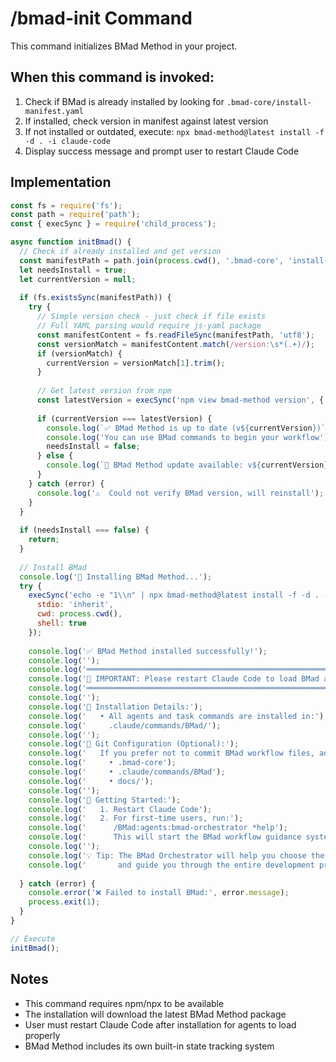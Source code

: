 # /bmad-init Command

This command initializes BMad Method in your project.

## When this command is invoked:

1. Check if BMad is already installed by looking for `.bmad-core/install-manifest.yaml`
2. If installed, check version in manifest against latest version
3. If not installed or outdated, execute: `npx bmad-method@latest install -f -d . -i claude-code`
4. Display success message and prompt user to restart Claude Code

## Implementation

```javascript
const fs = require('fs');
const path = require('path');
const { execSync } = require('child_process');

async function initBmad() {
  // Check if already installed and get version
  const manifestPath = path.join(process.cwd(), '.bmad-core', 'install-manifest.yaml');
  let needsInstall = true;
  let currentVersion = null;
  
  if (fs.existsSync(manifestPath)) {
    try {
      // Simple version check - just check if file exists
      // Full YAML parsing would require js-yaml package
      const manifestContent = fs.readFileSync(manifestPath, 'utf8');
      const versionMatch = manifestContent.match(/version:\s*(.+)/);
      if (versionMatch) {
        currentVersion = versionMatch[1].trim();
      }
      
      // Get latest version from npm
      const latestVersion = execSync('npm view bmad-method version', { encoding: 'utf8' }).trim();
      
      if (currentVersion === latestVersion) {
        console.log(`✅ BMad Method is up to date (v${currentVersion})`);
        console.log('You can use BMad commands to begin your workflow');
        needsInstall = false;
      } else {
        console.log(`🔄 BMad Method update available: v${currentVersion} → v${latestVersion}`);
      }
    } catch (error) {
      console.log('⚠️  Could not verify BMad version, will reinstall');
    }
  }
  
  if (needsInstall === false) {
    return;
  }
  
  // Install BMad
  console.log('🚀 Installing BMad Method...');
  try {
    execSync('echo -e "1\\n" | npx bmad-method@latest install -f -d . -i claude-code', {
      stdio: 'inherit',
      cwd: process.cwd(),
      shell: true
    });
    
    console.log('✅ BMad Method installed successfully!');
    console.log('');
    console.log('═══════════════════════════════════════════════════════════════');
    console.log('📌 IMPORTANT: Please restart Claude Code to load BMad agents');
    console.log('═══════════════════════════════════════════════════════════════');
    console.log('');
    console.log('📂 Installation Details:');
    console.log('   • All agents and task commands are installed in:');
    console.log('     .claude/commands/BMad/');
    console.log('');
    console.log('🔧 Git Configuration (Optional):');
    console.log('   If you prefer not to commit BMad workflow files, add these to .gitignore:');
    console.log('     • .bmad-core');
    console.log('     • .claude/commands/BMad');
    console.log('     • docs/');
    console.log('');
    console.log('🚀 Getting Started:');
    console.log('   1. Restart Claude Code');
    console.log('   2. For first-time users, run:');
    console.log('      /BMad:agents:bmad-orchestrator *help');
    console.log('      This will start the BMad workflow guidance system');
    console.log('');
    console.log('💡 Tip: The BMad Orchestrator will help you choose the right workflow');
    console.log('       and guide you through the entire development process.');
    
  } catch (error) {
    console.error('❌ Failed to install BMad:', error.message);
    process.exit(1);
  }
}

// Execute
initBmad();
```

## Notes

- This command requires npm/npx to be available
- The installation will download the latest BMad Method package
- User must restart Claude Code after installation for agents to load properly
- BMad Method includes its own built-in state tracking system